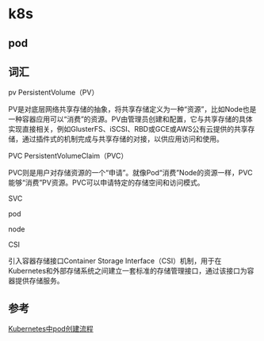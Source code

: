 # k8s 
## pod 

## 词汇

pv PersistentVolume（PV）

PV是对底层网络共享存储的抽象，将共享存储定义为一种“资源”，比如Node也是一种容器应用可以“消费”的资源。PV由管理员创建和配置，它与共享存储的具体实现直接相关，例如GlusterFS、iSCSI、RBD或GCE或AWS公有云提供的共享存储，通过插件式的机制完成与共享存储的对接，以供应用访问和使用。

PVC PersistentVolumeClaim（PVC）

PVC则是用户对存储资源的一个“申请”。就像Pod“消费”Node的资源一样，PVC能够“消费”PV资源。PVC可以申请特定的存储空间和访问模式。

SVC

pod

node

CSI

引入容器存储接口Container Storage Interface（CSI）机制，用于在Kubernetes和外部存储系统之间建立一套标准的存储管理接口，通过该接口为容器提供存储服务。



## 参考



[Kubernetes中pod创建流程](https://blog.csdn.net/yan234280533/article/details/72567261?utm_medium=distribute.pc_relevant_t0.none-task-blog-BlogCommendFromMachineLearnPai2-1.channel_param&depth_1-utm_source=distribute.pc_relevant_t0.none-task-blog-BlogCommendFromMachineLearnPai2-1.channel_param)